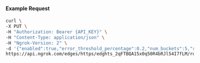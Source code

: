 <!-- Code generated for API Clients. DO NOT EDIT. -->

#### Example Request

```bash
curl \
-X PUT \
-H "Authorization: Bearer {API_KEY}" \
-H "Content-Type: application/json" \
-H "Ngrok-Version: 2" \
-d '{"enabled":true,"error_threshold_percentage":0.2,"num_buckets":5,"rolling_window":300,"tripped_duration":120,"volume_threshold":20}' \
https://api.ngrok.com/edges/https/edghts_2qFTBQA15x0q50R4bRJl54I7fLM/routes/edghtsrt_2qFTBSjb3MAXOlifM12IkasZsQF/circuit_breaker
```
